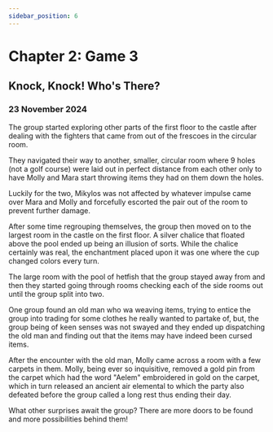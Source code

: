 ```yaml
---
sidebar_position: 6
---
```


# Chapter 2: Game 3

## Knock, Knock! Who's There?

### 23 November 2024

The group started exploring other parts of the first floor to the castle after dealing with the fighters that came from out of the frescoes in the circular room.

They navigated their way to another, smaller, circular room where 9 holes (not a golf course) were laid out in perfect distance from each other only to have Molly and Mara start throwing items they had on them down the holes.

Luckily for the two, Mikylos was not affected by whatever impulse came over Mara and Molly and forcefully escorted the pair out of the room to prevent further damage.

After some time regrouping themselves, the group then moved on to the largest room in the castle on the first floor. A silver chalice that floated above the pool ended up being an illusion of sorts. While the chalice certainly was real, the enchantment placed upon it was one where the cup changed colors every turn.

The large room with the pool of hetfish that the group stayed away from and then they started going through rooms checking each of the side rooms out until the group split into two.

One group found an old man who wa weaving items, trying to entice the group into trading for some clothes he really wanted to partake of, but, the group being of keen senses was not swayed and they ended up dispatching the old man and finding out that the items may have indeed been cursed items.

After the encounter with the old man, Molly came across a room with a few carpets in them. Molly, being ever so inquisitive, removed a gold pin from the carpet which had the word "Aelem" embroidered in gold on the carpet, which in turn released an ancient air elemental to which the party also defeated before the group called a long rest thus ending their day.

What other surprises await the group? There are more doors to be found and more possibilities behind them!

